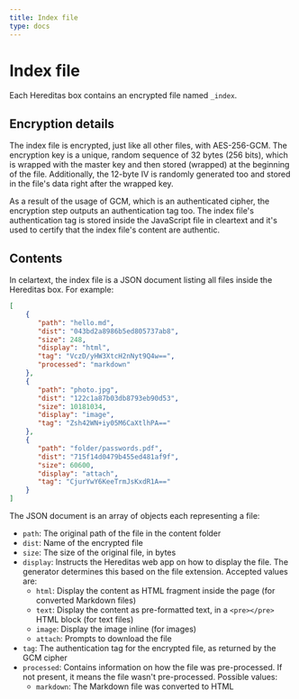 ```yaml
---
title: Index file
type: docs
---
```


# Index file

Each Hereditas box contains an encrypted file named `_index`.

## Encryption details

The index file is encrypted, just like all other files, with AES-256-GCM. The encryption key is a unique, random sequence of 32 bytes (256 bits), which is wrapped with the master key and then stored (wrapped) at the beginning of the file. Additionally, the 12-byte IV is randomly generated too and stored in the file's data right after the wrapped key.

As a result of the usage of GCM, which is an authenticated cipher, the encryption step outputs an authentication tag too. The index file's authentication tag is stored inside the JavaScript file in cleartext and it's used to certify that the index file's content are authentic.

## Contents

In celartext, the index file is a JSON document listing all files inside the Hereditas box. For example:

````json
[
    {
       "path": "hello.md",
       "dist": "043bd2a8986b5ed805737ab8",
       "size": 248,
       "display": "html",
       "tag": "VczD/yHW3XtcH2nNyt9Q4w==",
       "processed": "markdown"
    },
    {
       "path": "photo.jpg",
       "dist": "122c1a87b03db8793eb90d53",
       "size": 10181034,
       "display": "image",
       "tag": "Zsh42WN+iy05M6CaXtlhPA=="
    },
    {
       "path": "folder/passwords.pdf",
       "dist": "715f14d0479b455ed481af9f",
       "size": 60600,
       "display": "attach",
       "tag": "CjurYwY6KeeTrmJsKxdR1A=="
    }
]
````

The JSON document is an array of objects each representing a file:

- `path`: The original path of the file in the content folder
- `dist`: Name of the encrypted file
- `size`: The size of the original file, in bytes
- `display`: Instructs the Hereditas web app on how to display the file. The generator determines this based on the file extension. Accepted values are:
    - `html`: Display the content as HTML fragment inside the page (for converted Markdown files)
    - `text`: Display the content as pre-formatted text, in a `<pre></pre>` HTML block (for text files)
    - `image`: Display the image inline (for images)
    - `attach`: Prompts to download the file
- `tag`: The authentication tag for the encrypted file, as returned by the GCM cipher
- `processed`: Contains information on how the file was pre-processed. If not present, it means the file wasn't pre-processed. Possible values:
    - `markdown`: The Markdown file was converted to HTML
